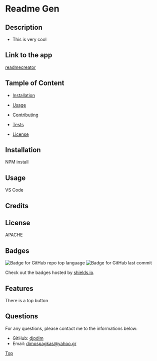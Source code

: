 
  # Readme Gen
  
  ## Description

  * This is very cool

  ## Link to the app
  
  [readmecreator](https://djpdim.github.io/readmecreator/)

  ## Tample of Content

  * [Installation](#installation)
  
  * [Usage](#usage)
  
  * [Contributing](#contributing)

  * [Tests](#tests)

  * [License](#license)

  ## Installation
  NPM install

  ## Usage
  VS Code

  ## Credits
  

  ## License
  APACHE

  ## Badges
  ![Badge for GitHub repo top language](https://img.shields.io/github/languages/top/djpdim/readmecreator?style=flat&logo=appveyor) ![Badge for GitHub last commit](https://img.shields.io/github/last-commit/djpdim/readmecreator?style=flat&logo=appveyor)
  
  Check out the badges hosted by [shields.io](https://shields.io/).

  ## Features
  There is a top button

  ## Questions
  
  For any questions, please contact me to the informations below:
 
  * GitHub: [djpdim](https://github.com/djpdim)
  * Email: [dimospagkas@yahoo.gr](mailto:dimospagkas@yahoo.gr)

  [Top](#description)
